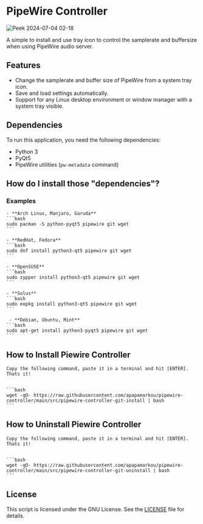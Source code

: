 # PipeWire Controller

![Peek 2024-07-04 02-18](https://github.com/apapamarkou/pipewire_controller/assets/42995877/32536db2-a461-4078-896c-573e77dd7092)

A simple to install and use tray icon to control the samplerate and buffersize when using PipeWire audio server.

## Features

- Change the samplerate and buffer size of PipeWire from a system tray icon.
- Save and load settings automatically.
- Support for any Linux desktop environment or window manager with a system tray visible.

## Dependencies

To run this application, you need the following dependencies:

- Python 3
- PyQt5
- PipeWire utilities (`pw-metadata` command)


## How do I install those "dependencies"?

### Examples
    - **Arch Linux, Manjaro, Garuda**
    ```bash
    sudo pacman -S python-pyqt5 pipewire git wget
    ```

    - **RedHat, Fedora**
    ```bash
    sudo dnf install python3-qt5 pipewire git wget
    ```

    - **OpenSUSE**
    ```bash
    sudo zypper install python3-qt5 pipewire git wget
    ```

    - **Solus**
    ```bash
    sudo eopkg install python3-qt5 pipewire git wget
    ```

     - **Debian, Ubuntu, Mint**
    ```bash
    sudo apt-get install python3-pyqt5 pipewire git wget
    ```

## How to Install Piewire Controller

    Copy the following command, paste it in a terminal and hit [ENTER]. Thats it!


    ```bash
    wget -qO- https://raw.githubusercontent.com/apapamarkou/pipewire-controller/main/src/pipewire-controller-git-install | bash
    ```

## How to Uninstall Piewire Controller

    Copy the following command, paste it in a terminal and hit [ENTER]. Thats it!


    ```bash
    wget -qO- https://raw.githubusercontent.com/apapamarkou/pipewire-controller/main/src/pipewire-controller-git-uninstall | bash
    ```

## License

This script is licensed under the GNU License. See the [LICENSE](LICENSE) file for details.


